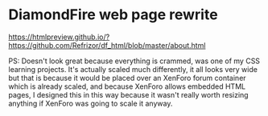 # DiamondFire web page rewrite

https://htmlpreview.github.io/?https://github.com/Refrizor/df_html/blob/master/about.html

PS: Doesn't look great because everything is crammed, was one of my CSS learning projects. It's actually scaled much differently, it all looks very wide but that is because it would be placed over an XenForo forum container which is already scaled, and because XenForo allows embedded HTML pages, I designed this in this way because it wasn't really worth resizing anything if XenForo was going to scale it anyway.
